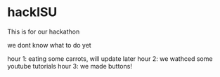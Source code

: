 # hackISU

This is for our hackathon

we dont know what to do yet

hour 1: eating some carrots, will update later
hour 2: we wathced some youtube tutorials
hour 3: we made buttons!
